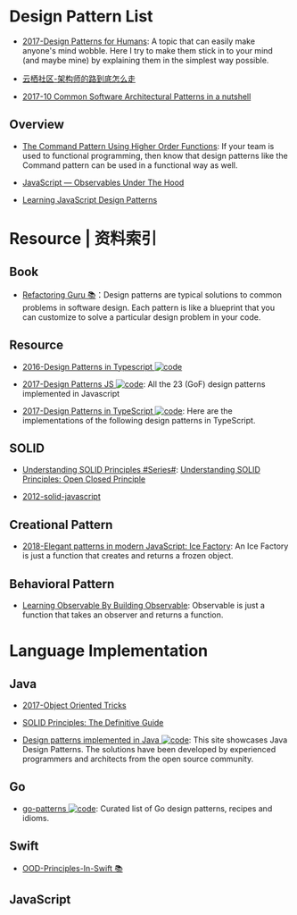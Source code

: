 # Design Pattern List

- [2017-Design Patterns for Humans](https://github.com/kamranahmedse/design-patterns-for-humans): A topic that can easily make anyone's mind wobble. Here I try to make them stick in to your mind (and maybe mine) by explaining them in the simplest way possible.

- [云栖社区-架构师的路到底怎么走](https://www.zhihu.com/question/40520339/answer/250338569)

- [2017-10 Common Software Architectural Patterns in a nutshell](https://parg.co/bD3)

## Overview

- [The Command Pattern Using Higher Order Functions](https://parg.co/U82): If your team is used to functional programming, then know that design patterns like the Command pattern can be used in a functional way as well.

- [JavaScript — Observables Under The Hood](https://netbasal.com/javascript-observables-under-the-hood-2423f760584#.ihd02lckm)

- [Learning JavaScript Design Patterns](https://addyosmani.com/resources/essentialjsdesignpatterns/book/#revealingmodulepatternjavascript)

# Resource | 资料索引

## Book

- [Refactoring Guru 📚](https://refactoringguru.cn/design-patterns/what-is-pattern)：Design patterns are typical solutions to common problems in software design. Each pattern is like a blueprint that you can customize to solve a particular design problem in your code.

## Resource

- [2016-Design Patterns in Typescript ![code](https://martrix-usa.oss-accelerate.aliyuncs.com/logo/code.svg)](https://github.com/gztchan/design-patterns-in-typescript)

- [2017-Design Patterns JS ![code](https://martrix-usa.oss-accelerate.aliyuncs.com/logo/code.svg)](https://github.com/fbeline/Design-Patterns-JS/): All the 23 (GoF) design patterns implemented in Javascript

- [2017-Design Patterns in TypeScript ![code](https://martrix-usa.oss-accelerate.aliyuncs.com/logo/code.svg)](https://parg.co/Ui8): Here are the implementations of the following design patterns in TypeScript.

## SOLID

- [Understanding SOLID Principles #Series#](https://parg.co/U6m): [Understanding SOLID Principles: Open Closed Principle](https://parg.co/U6m)

- [2012-solid-javascript](http://aspiringcraftsman.com/2012/01/22/solid-javascript-the-dependency-inversion-principle/)

## Creational Pattern

- [2018-Elegant patterns in modern JavaScript: Ice Factory](https://medium.freecodecamp.org/elegant-patterns-in-modern-javascript-ice-factory-4161859a0eee): An Ice Factory is just a function that creates and returns a frozen object.

## Behavioral Pattern

- [Learning Observable By Building Observable](https://medium.com/@benlesh/learning-observable-by-building-observable-d5da57405d87): Observable is just a function that takes an observer and returns a function.

# Language Implementation

## Java

- [2017-Object Oriented Tricks](https://hackernoon.com/oo-tricks-the-art-of-command-query-separation-9343e50a3de0)

- [SOLID Principles: The Definitive Guide](https://parg.co/Uk6)

- [Design patterns implemented in Java ![code](https://martrix-usa.oss-accelerate.aliyuncs.com/logo/code.svg)](https://cubox.pro/c/HMaeaL): This site showcases Java Design Patterns. The solutions have been developed by experienced programmers and architects from the open source community.

## Go

- [go-patterns ![code](https://martrix-usa.oss-accelerate.aliyuncs.com/logo/code.svg)](https://github.com/tmrts/go-patterns): Curated list of Go design patterns, recipes and idioms.

## Swift

- [OOD-Principles-In-Swift 📚](https://github.com/ochococo/OOD-Principles-In-Swift)

## JavaScript
